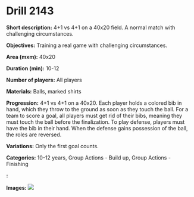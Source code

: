 # Drill 2143

**Short description:**
4+1 vs 4+1 on a 40x20 field. A normal match with challenging circumstances.

**Objectives:**
Training a real game with challenging circumstances.

**Area (mxm):**
40x20

**Duration (min):**
10-12

**Number of players:**
All players

**Materials:**
Balls, marked shirts

**Progression:**
4+1 vs 4+1 on a 40x20. Each player holds a colored bib in hand, which they throw to the ground as soon as they touch the ball. For a team to score a goal, all players must get rid of their bibs, meaning they must touch the ball before the finalization. To play defense, players must have the bib in their hand. When the defense gains possession of the ball, the roles are reversed.

**Variations:**
Only the first goal counts.

**Categories:**
10-12 years, Group Actions - Build up, Group Actions - Finishing

**:**


**Images:**
![](https://www.coachingfutsal.com/\images\865ea4e8-82c0-491f-9093-5003bc0879a7_321.png)

